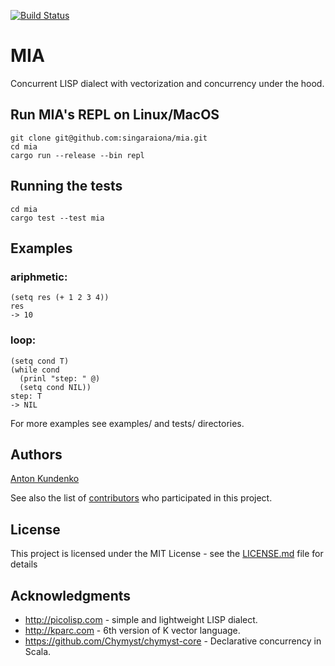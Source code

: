 [![Build Status](https://travis-ci.org/singaraiona/mia.svg?branch=master)](https://travis-ci.org/singaraiona/mia)
# MIA

Concurrent LISP dialect with vectorization and concurrency under the hood.

## Run MIA's REPL on Linux/MacOS

```
git clone git@github.com:singaraiona/mia.git
cd mia
cargo run --release --bin repl
```

## Running the tests

```
cd mia
cargo test --test mia
```

## Examples

### ariphmetic:
```
(setq res (+ 1 2 3 4))
res
-> 10
```

### loop:
```
(setq cond T)
(while cond 
  (prinl "step: " @)
  (setq cond NIL))
step: T
-> NIL
```

For more examples see examples/ and tests/ directories.

## Authors

[Anton Kundenko](https://github.com/singaraiona)

See also the list of [contributors](https://github.com/your/project/contributors) who participated in this project.

## License

This project is licensed under the MIT License - see the [LICENSE.md](LICENSE.md) file for details

## Acknowledgments

* http://picolisp.com - simple and lightweight LISP dialect.
* http://kparc.com - 6th version of K vector language.
* https://github.com/Chymyst/chymyst-core - Declarative concurrency in Scala.
